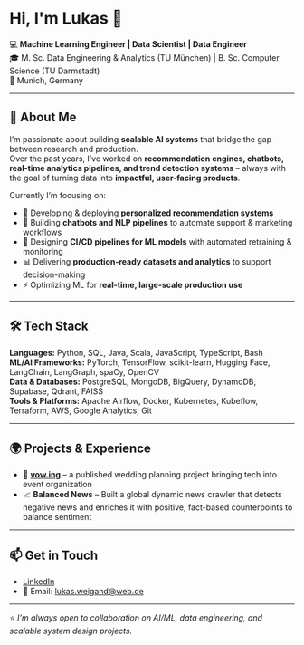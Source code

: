 # Hi, I'm Lukas 👋  

💻 **Machine Learning Engineer | Data Scientist | Data Engineer**  
🎓 M. Sc. Data Engineering & Analytics (TU München) | B. Sc. Computer Science (TU Darmstadt)  
📍 Munich, Germany  

---

## 🚀 About Me
I’m passionate about building **scalable AI systems** that bridge the gap between research and production.  
Over the past years, I’ve worked on **recommendation engines, chatbots, real-time analytics pipelines, and trend detection systems** – always with the goal of turning data into **impactful, user-facing products**.  

Currently I’m focusing on:  
- 🧠 Developing & deploying **personalized recommendation systems**  
- 🤖 Building **chatbots and NLP pipelines** to automate support & marketing workflows  
- 🔄 Designing **CI/CD pipelines for ML models** with automated retraining & monitoring  
- 📊 Delivering **production-ready datasets and analytics** to support decision-making  
- ⚡ Optimizing ML for **real-time, large-scale production use**  

---

## 🛠️ Tech Stack
**Languages:** Python, SQL, Java, Scala, JavaScript, TypeScript, Bash  
**ML/AI Frameworks:** PyTorch, TensorFlow, scikit-learn, Hugging Face, LangChain, LangGraph, spaCy, OpenCV  
**Data & Databases:** PostgreSQL, MongoDB, BigQuery, DynamoDB, Supabase, Qdrant, FAISS  
**Tools & Platforms:** Apache Airflow, Docker, Kubernetes, Kubeflow, Terraform, AWS, Google Analytics, Git  

---

## 🌍 Projects & Experience
- 💍 **[vow.ing](https://vow.ing)** – a published wedding planning project bringing tech into event organization
- 📈 **Balanced News** – Built a global dynamic news crawler that detects negative news and enriches it with positive, fact-based counterpoints to balance sentiment

---

## 📫 Get in Touch
- [LinkedIn](https://www.linkedin.com/in/lukas-weigand-82804024b/)  
- 📧 Email: lukas.weigand@web.de  

---

⭐️ *I’m always open to collaboration on AI/ML, data engineering, and scalable system design projects.*  
